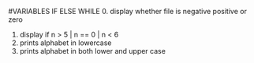 #VARIABLES IF ELSE WHILE
0. display whether file is negative positive or zero
1. display if n > 5 | n == 0 | n < 6
2. prints alphabet in lowercase
3. prints alphabet in both lower and upper case
